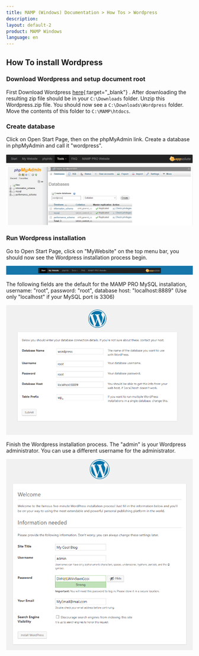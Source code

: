 ```yaml
---
title: MAMP (Windows) Documentation > How Tos > Wordpress
description: 
layout: default-2
product: MAMP Windows
language: en
---
```


## How To install Wordpress

### Download Wordpress and setup document root

First Download Wordpress [here](https://wordpress.org){:target="_blank"} . After downloading the resulting zip file should be in your `C:\Downloads` folder. Unzip this Wordpress.zip file. You should now see a `C:\Downloads\Wordpress` folder. Move the contents of this folder  to `C:\MAMP\htdocs`.

### Create database

Click on Open Start Page, then on the phpMyAdmin link. Create a database in phpMyAdmin and call it "wordpress".

![MAMP](/en/MAMP-Windows/How-Tos/Wordpress/phpMyAdminAddWordpress.png)

### Run Wordpress installation

Go to Open Start Page, click on  "MyWebsite" on the top menu bar, you should now see the Wordpress installation process begin.

![MAMP](/en/MAMP-Windows/How-Tos/Wordpress/MyWebsiteLink.png)

The following fields are the default for the MAMP PRO MySQL installation, username: "root", password: "root", database host: "localhost:8889" (Use only "localhost" if your MySQL port is 3306)

![MAMP](/en/MAMP-Windows/How-Tos/Wordpress/WordpressWizard.png)

Finish the Wordpress installation process. The "admin" is your Wordpress administrator. You can use a different username for the administrator.

![MAMP](/en/MAMP-Windows/How-Tos/Wordpress/WordpressWizard2.png)










